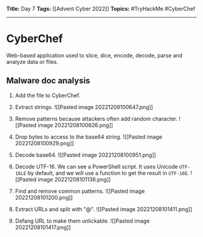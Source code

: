 **Title:** Day 7
**Tags:** [[Advent Cyber 2022]]
**Topics:** #TryHackMe #CyberChef

---
# CyberChef
Web-based application used to slice, dice, encode, decode, parse and analyze data or files.

## Malware doc analysis
1. Add the file to CyberChef.

2. Extract strings.
![[Pasted image 20221208100647.png]]

3. Remove patterns because attackers often add random character.
![[Pasted image 20221208100826.png]]

4. Drop bytes to access to the base64 string.
![[Pasted image 20221208100929.png]]

5. Decode base64.
![[Pasted image 20221208100951.png]]

6. Decode UTF-16. We can see a PowerShell script. It uses Unicode `UTF-16LE` by default, and we will use a function to get the result in `UTF-16E`.
![[Pasted image 20221208101136.png]]

7. Find and remove common patterns.
![[Pasted image 20221208101200.png]]

8. Extract URLs and split with "@".
![[Pasted image 20221208101411.png]]

9. Defang URL to make them unlickable.
![[Pasted image 20221208101417.png]]
